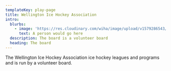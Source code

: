 ```yaml
---
templateKey: play-page
title: Wellington Ice Hockey Association
intro:
  blurbs:
    - image: 'https://res.cloudinary.com/wiha/image/upload/v1579286543/logo_ptyjof.png'
      text: A person would go here
  description: The board is a volunteer board
  heading: The board
---
```

The Wellington Ice Hockey Association ice hockey leagues and programs and is run by a volunteer board.
